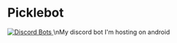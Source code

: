 # Picklebot
<a href="https://discordbots.org/bot/383303428064935957">
  <img src="https://discordbots.org/api/widget/383303428064935957.svg" alt="Discord Bots" />
</a>
\nMy discord bot I'm hosting on android
